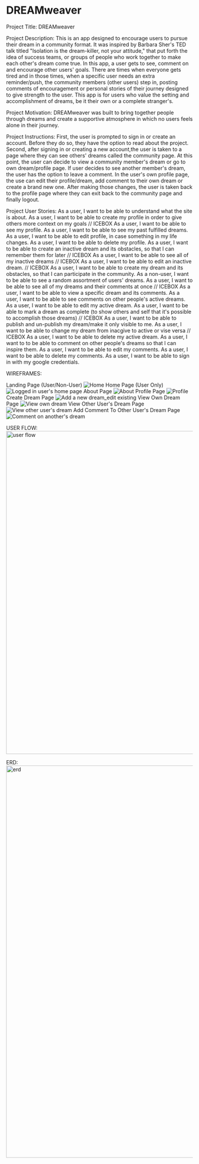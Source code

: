 # DREAMweaver

Project Title: 
DREAMweaver

Project Description: 
This is an app designed to encourage users to pursue their dream in a community format. It was inspired by Barbara Sher's TED talk titled "Isolation is the dream-killer, not your attitude," that put forth the idea of success teams, or groups of people who work together to make each other's dream come true. In this app, a user gets to see, comment on and encourage other users' goals. There are times when everyone gets tired and in those times, when a specific user needs an extra reminder/push, the community members (other users) step in, posting comments of encouragement or personal stories of their journey designed to give strength to the user. This app is for users who value the setting and accomplishment of dreams, be it their own or a complete stranger's. 

Project Motivation:
DREAMweaver was built to bring together people through dreams and create a supportive atmosphere in which no users feels alone in their journey. 

Project Instructions:
First, the user is prompted to sign in or create an account. Before they do so, they have the option to read about the project. Second, after signing in or creating a new account,the user is taken to a page where they can see others' dreams called the community page. At this point, the user can decide to view a community member's dream or go to own dream/profile page. If user decides to see another member's dream, the user has the option to leave a comment. In the user's own profile page, the use can edit their profile/dream, add comment to their own dream or create a brand new one. After making those changes, the user is taken back to the profile page where they can exit back to the community page and finally logout. 

Project User Stories:
As a user, I want to be able to understand what the site is about.
As a user, I want to be able to create my profile in order to give others more context on my goals // ICEBOX
As a user, I want to be able to see my profile.
As a user, I want to be able to see my past fulfilled dreams.
As a user, I want to be able to edit profile, in case something in my life changes.
As a user, I want to be able to delete my profile.
As a user, I want to be able to create an inactive dream and its obstacles, so that I can remember them for later // ICEBOX
As a user, I want to be able to see all of my inactive dreams // ICEBOX
As a user, I want to be able to edit an inactive dream. // ICEBOX
As a user, I want to be able to create my dream and its obstacles, so that I can participate in the community. 
As a non-user, I want to be able to see a random assortment of users' dreams.
As a user, I want to be able to see all of my dreams and their comments at once // ICEBOX
As a user, I want to be able to view a specific dream and its comments.
As a user, I want to be able to see comments on other people's active dreams.
As a user, I want to be able to edit my active dream.
As a user, I want to be able to mark a dream as complete (to show others and self that it's possible to accomplish those dreams) // ICEBOX
As a user, I want to be able to publish and un-publish my dream/make it only visible to me.
As a user, I want to be able to change my dream from inacgive to active or vise versa // ICEBOX
As a user, I want to be able to delete my active dream.
As a user, I want to to be able to comment on other people's dreams so that I can inspire them.
As a user, I want to be able to edit my comments.
As a user, I want to be able to delete my comments.
As a user, I want to be able to sign in with my google credentials.

WIREFRAMES:

Landing Page (User/Non-User) 
![Home](https://user-images.githubusercontent.com/90972554/160488374-8529d80a-b251-4682-9886-71e2f69932d7.png)
Home Page (User Only)
![Logged in user's home page](https://user-images.githubusercontent.com/90972554/160488426-261720a7-6bad-4886-b740-ed661c423ce8.png)
About Page
![About](https://user-images.githubusercontent.com/90972554/160488461-6d84b808-abba-4271-9a2c-d9efcae4b4b3.png)
Profile Page
![Profile](https://user-images.githubusercontent.com/90972554/160488485-e7c6f5ef-8785-4b58-ba07-b294d7a0bb6b.png)
Create Dream Page
![Add a new dream_edit existing](https://user-images.githubusercontent.com/90972554/160488518-8a78c186-f06c-4623-97e2-a011c4ee78df.png)
View Own Dream Page
![View own dream](https://user-images.githubusercontent.com/90972554/160488535-093ac519-dad7-4ecc-b968-d68d261b9b7c.png)
View Other User's Dream Page
![View other user's dream](https://user-images.githubusercontent.com/90972554/160488547-08dc2a08-7d85-40f0-bd9d-82740eac07ad.png)
Add Comment To Other User's Dream Page
![Comment on another's dream](https://user-images.githubusercontent.com/90972554/160488562-3f9549d9-58f9-4af4-8c4f-50c12d6423b8.png)

USER FLOW:
<img width="873" alt="user flow" src="https://user-images.githubusercontent.com/90972554/160488929-b4de911e-734d-44d1-80f5-ff34e44a6b9c.png">

ERD:
<img width="1060" alt="erd" src="https://user-images.githubusercontent.com/90972554/160488959-36902503-2341-49e3-9f0b-717708876fae.png">











